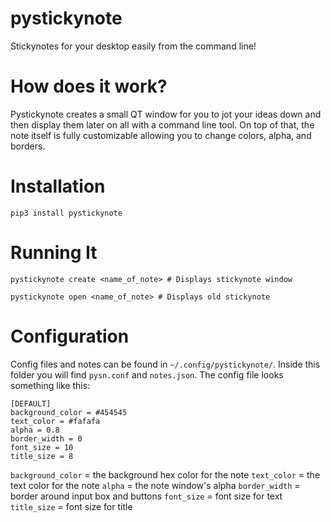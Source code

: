# pystickynote

Stickynotes for your desktop easily from the command line!

# How does it work?

Pystickynote creates a small QT window for you to jot your ideas down and then display them later on all with a command line tool. On top of that, the note itself is fully customizable allowing you to change colors, alpha, and borders.

# Installation

```
pip3 install pystickynote
```

# Running It

```
pystickynote create <name_of_note> # Displays stickynote window

pystickynote open <name_of_note> # Displays old stickynote
```

# Configuration

Config files and notes can be found in `~/.config/pystickynote/`. Inside this folder you will find `pysn.conf` and `notes.json`. The config file looks something like this:

```
[DEFAULT]
background_color = #454545
text_color = #fafafa
alpha = 0.8
border_width = 0
font_size = 10
title_size = 8
```

`background_color` = the background hex color for the note
`text_color` = the text color for the note
`alpha` = the note window's alpha
`border_width` = border around input box and buttons
`font_size` = font size for text
`title_size` = font size for title

